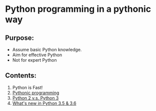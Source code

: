 # Python programming in a pythonic way

## Purpose:

- Assume basic Python knowledge.
- Aim for effective Python
- Not for expert Python

## Contents:

1. Python is Fast!
2. [Pythonic programming](notebooks/02_pythonic.ipynb)
3. [Python 2 v.s. Python 3](notebooks/03_2vs3.ipynb)
4. [What's new in Python 3.5 & 3.6](notebooks/04_WhatIsNew.ipynb)